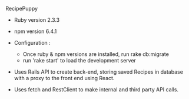 RecipePuppy 

* Ruby version 2.3.3

* npm version 6.4.1

* Configuration :
   - Once ruby & npm versions are installed, run rake db:migrate  
   - run 'rake start' to load the development server

* Uses Rails API to create back-end, storing saved Recipes in database with a proxy to the front end using React.
- Uses fetch and RestClient to make internal and third party API calls.
